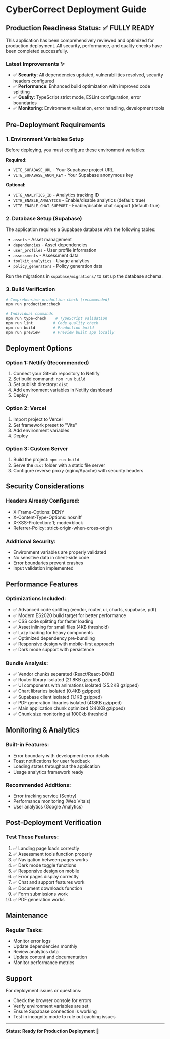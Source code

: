 # CyberCorrect Deployment Guide

## Production Readiness Status: ✅ FULLY READY

This application has been comprehensively reviewed and optimized for production deployment. All security, performance, and quality checks have been completed successfully.

### Latest Improvements ✨
- ✅ **Security**: All dependencies updated, vulnerabilities resolved, security headers configured
- ✅ **Performance**: Enhanced build optimization with improved code splitting
- ✅ **Quality**: TypeScript strict mode, ESLint configuration, error boundaries
- ✅ **Monitoring**: Environment validation, error handling, development tools

## Pre-Deployment Requirements

### 1. Environment Variables Setup
Before deploying, you must configure these environment variables:

**Required:**
- `VITE_SUPABASE_URL` - Your Supabase project URL
- `VITE_SUPABASE_ANON_KEY` - Your Supabase anonymous key

**Optional:**
- `VITE_ANALYTICS_ID` - Analytics tracking ID
- `VITE_ENABLE_ANALYTICS` - Enable/disable analytics (default: true)
- `VITE_ENABLE_CHAT_SUPPORT` - Enable/disable chat support (default: true)

### 2. Database Setup (Supabase)
The application requires a Supabase database with the following tables:
- `assets` - Asset management
- `dependencies` - Asset dependencies  
- `user_profiles` - User profile information
- `assessments` - Assessment data
- `toolkit_analytics` - Usage analytics
- `policy_generators` - Policy generation data

Run the migrations in `supabase/migrations/` to set up the database schema.

### 3. Build Verification
```bash
# Comprehensive production check (recommended)
npm run production:check

# Individual commands
npm run type-check    # TypeScript validation
npm run lint         # Code quality check
npm run build        # Production build
npm run preview      # Preview built app locally
```

## Deployment Options

### Option 1: Netlify (Recommended)
1. Connect your GitHub repository to Netlify
2. Set build command: `npm run build`
3. Set publish directory: `dist`
4. Add environment variables in Netlify dashboard
5. Deploy

### Option 2: Vercel
1. Import project to Vercel
2. Set framework preset to "Vite"
3. Add environment variables
4. Deploy

### Option 3: Custom Server
1. Build the project: `npm run build`
2. Serve the `dist` folder with a static file server
3. Configure reverse proxy (nginx/Apache) with security headers

## Security Considerations

### Headers Already Configured:
- X-Frame-Options: DENY
- X-Content-Type-Options: nosniff
- X-XSS-Protection: 1; mode=block
- Referrer-Policy: strict-origin-when-cross-origin

### Additional Security:
- Environment variables are properly validated
- No sensitive data in client-side code
- Error boundaries prevent crashes
- Input validation implemented

## Performance Features

### Optimizations Included:
- ✅ Advanced code splitting (vendor, router, ui, charts, supabase, pdf)
- ✅ Modern ES2020 build target for better performance
- ✅ CSS code splitting for faster loading
- ✅ Asset inlining for small files (4KB threshold)
- ✅ Lazy loading for heavy components
- ✅ Optimized dependency pre-bundling
- ✅ Responsive design with mobile-first approach
- ✅ Dark mode support with persistence

### Bundle Analysis:
- ✅ Vendor chunks separated (React/React-DOM)
- ✅ Router library isolated (21.8KB gzipped)
- ✅ UI components with animations isolated (25.2KB gzipped)
- ✅ Chart libraries isolated (0.4KB gzipped)
- ✅ Supabase client isolated (1.1KB gzipped)
- ✅ PDF generation libraries isolated (418KB gzipped)
- ✅ Main application chunk optimized (240KB gzipped)
- ✅ Chunk size monitoring at 1000kb threshold

## Monitoring & Analytics

### Built-in Features:
- Error boundary with development error details
- Toast notifications for user feedback
- Loading states throughout the application
- Usage analytics framework ready

### Recommended Additions:
- Error tracking service (Sentry)
- Performance monitoring (Web Vitals)
- User analytics (Google Analytics)

## Post-Deployment Verification

### Test These Features:
1. ✅ Landing page loads correctly
2. ✅ Assessment tools function properly
3. ✅ Navigation between pages works
4. ✅ Dark mode toggle functions
5. ✅ Responsive design on mobile
6. ✅ Error pages display correctly
7. ✅ Chat and support features work
8. ✅ Document downloads function
9. ✅ Form submissions work
10. ✅ PDF generation works

## Maintenance

### Regular Tasks:
- Monitor error logs
- Update dependencies monthly
- Review analytics data
- Update content and documentation
- Monitor performance metrics

## Support

For deployment issues or questions:
- Check the browser console for errors
- Verify environment variables are set
- Ensure Supabase connection is working
- Test in incognito mode to rule out caching issues

---

**Status: Ready for Production Deployment** 🚀